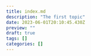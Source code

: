 ```yaml
---
title: index.md
description: "The first topic"
date: 2023-06-01T20:10:45.430Z
preview: ""
draft: true
tags: []
categories: []
---
```

